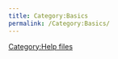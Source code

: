 ```yaml
---
title: Category:Basics
permalink: /Category:Basics/
---
```


[Category:Help files](Category:Help_files "wikilink")